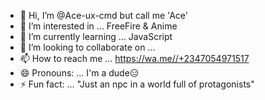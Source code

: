 - 👋 Hi, I’m @Ace-ux-cmd but call me 'Ace'
- 👀 I’m interested in ... FreeFire & Anime
- 🌱 I’m currently learning ... JavaScript
- 💞️ I’m looking to collaborate on ... 
- 📫 How to reach me ... https://wa.me//+2347054971517
- 😄 Pronouns: ... I'm a dude😑
- ⚡ Fun fact: ... "Just an npc in a world full of protagonists"

<!---
Ace-ux-cmd/Ace-ux-cmd is a ✨ special ✨ repository because its `README.md` (this file) appears on your GitHub profile.
You can click the Preview link to take a look at your changes.
--->
